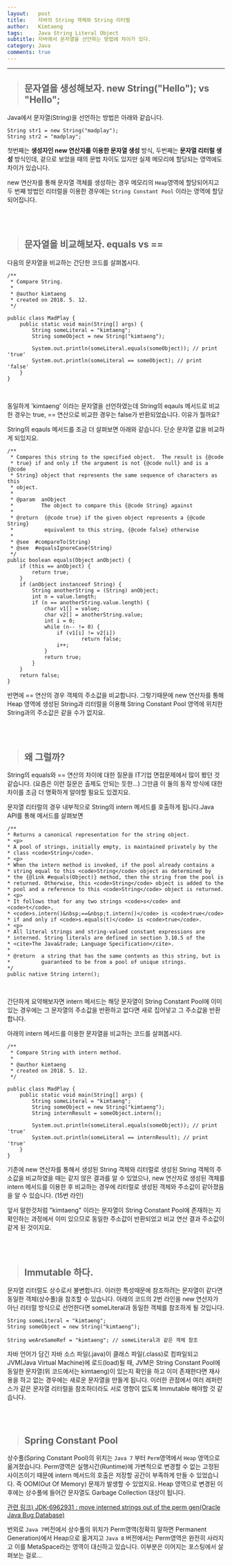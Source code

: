 ```yaml
---
layout:   post
title:    자바의 String 객체와 String 리터럴 
author:   Kimtaeng
tags: 	  Java String Literal Object
subtitle: 자바에서 문자열을 선언하는 방법에 차이가 있다.
category: Java
comments: true
---
```


<hr/>

> ## 문자열을 생성해보자. new String("Hello"); vs "Hello";

Java에서 문자열(String)을 선언하는 방법은 아래와 같습니다.

<pre class="line-numbers"><code class="language-java" data-start="1">String str1 = new String("madplay");
String str2 = "madplay";
</code></pre>

첫번째는 <b>생성자인 new 연산자를 이용한 문자열 생성</b> 방식, 두번째는 <b>문자열 리터럴 생성</b> 방식인데,
겉으로 보았을 때의 문법 차이도 있지만 실제 메모리에 할당되는 영역에도 차이가 있습니다.

new 연산자를 통해 문자열 객체를 생성하는 경우 메모리의 ```Heap```영역에 할당되어지고
두 번째 방법인 리터럴을 이용한 경우에는 ```String Constant Pool``` 이라는 영역에 할당되어집니다. 

<br/><br/>

> ## 문자열을 비교해보자. equals vs == 

다음의 문자열을 비교하는 간단한 코드를 살펴봅시다.

<pre class="line-numbers"><code class="language-java" data-start="1">/**
 * Compare String.
 *
 * @author kimtaeng
 * created on 2018. 5. 12.
 */
 
public class MadPlay {
    public static void main(String[] args) {
        String someLiteral = "kimtaeng";
        String someObject = new String("kimtaeng");
        
        System.out.println(someLiteral.equals(someObject)); // print 'true'
        System.out.println(someLiteral == someObject); // print 'false'
    }
}
</code></pre>

<br/>

동일하게 'kimtaeng' 이라는 문자열을 선언하였는데 String의 eqauls 메서드로 비교한 경우는 true,
== 연산으로 비교한 경우는 false가 반환되었습니다. 이유가 뭘까요?

String의 eqauls 메서드를 조금 더 살펴보면 아래와 같습니다. 단순 문자열 값을 비교하게 되있지요.

<pre class="line-numbers"><code class="language-java" data-start="1">/**
 * Compares this string to the specified object.  The result is {@code
 * true} if and only if the argument is not {@code null} and is a {@code
 * String} object that represents the same sequence of characters as this
 * object.
 *
 * @param  anObject
 *         The object to compare this {@code String} against
 *
 * @return  {@code true} if the given object represents a {@code String}
 *          equivalent to this string, {@code false} otherwise
 *
 * @see  #compareTo(String)
 * @see  #equalsIgnoreCase(String)
 */
public boolean equals(Object anObject) {
    if (this == anObject) {
        return true;
    }
    if (anObject instanceof String) {
        String anotherString = (String) anObject;
        int n = value.length;
        if (n == anotherString.value.length) {
            char v1[] = value;
            char v2[] = anotherString.value;
            int i = 0;
            while (n-- != 0) {
                if (v1[i] != v2[i])
                        return false;
                i++;
            }
            return true;
        }
    }
    return false;
}
</code></pre>

반면에 == 연산의 경우 객체의 주소값을 비교합니다. 그렇기때문에 new 연산자를 통해 Heap 영역에 생성된
String과 리터럴을 이용해 String Constant Pool 영역에 위치한 String과의 주소값은 같을 수가 없지요.

<br/><br/>

> ## 왜 그럴까?

String의 equals와 == 연산의 차이에 대한 질문을 IT기업 면접문제에서 많이 봤던 것 같습니다. (요즘은 이런 질문은 출제도 안되는 듯한...)
그만큼 이 둘의 동작 방식에 대한 차이를 조금 더 명확하게 알야할 필요도 있겠지요.

문자열 리터럴의 경우 내부적으로 String의 intern 메서드를 호출하게 됩니다.Java API를 통해 메서드를 살펴보면

<pre class="line-numbers"><code class="language-java" data-start="1">/**
* Returns a canonical representation for the string object.
* &lt;p&gt;
* A pool of strings, initially empty, is maintained privately by the
* class &lt;code&gt;String&lt;/code&gt;.
* &lt;p&gt;
* When the intern method is invoked, if the pool already contains a
* string equal to this &lt;code&gt;String&lt;/code&gt; object as determined by
* the {@link #equals(Object)} method, then the string from the pool is
* returned. Otherwise, this &lt;code&gt;String&lt;/code&gt; object is added to the
* pool and a reference to this &lt;code&gt;String&lt;/code&gt; object is returned.
* &lt;p&gt;
* It follows that for any two strings &lt;code&gt;s&lt;/code&gt; and &lt;code&gt;t&lt;/code&gt;,
* &lt;code&gt;s.intern()&amp;nbsp;==&amp;nbsp;t.intern()&lt;/code&gt; is &lt;code&gt;true&lt;/code&gt;
* if and only if &lt;code&gt;s.equals(t)&lt;/code&gt; is &lt;code&gt;true&lt;/code&gt;.
* &lt;p&gt;
* All literal strings and string-valued constant expressions are
* interned. String literals are defined in section 3.10.5 of the
* &lt;cite&gt;The Java&amp;trade; Language Specification&lt;/cite&gt;.
*
* @return  a string that has the same contents as this string, but is
*          guaranteed to be from a pool of unique strings.
*/
public native String intern();
</code></pre>

<br/>

간단하게 요약해보자면 intern 메서드는 해당 문자열이 String Constant Pool에 이미 있는 경우에는
그 문자열의 주소값을 반환하고 없다면 새로 집어넣고 그 주소값을 반환합니다.

아래의 intern 메서드를 이용한 문자열을 비교하는 코드를 살펴봅시다.

<pre class="line-numbers"><code class="language-java" data-start="1">/**
 * Compare String with intern method.
 *
 * @author kimtaeng
 * created on 2018. 5. 12.
 */
 
public class MadPlay {
    public static void main(String[] args) {
        String someLiteral = "kimtaeng";
        String someObject = new String("kimtaeng");
        String internResult = someObject.intern();
        
        System.out.println(someLiteral.equals(someObject)); // print 'true'
        System.out.println(someLiteral == internResult); // print 'true'
    }
}
</code></pre>

기존에 new 연산자를 통해서 생성된 String 객체와 리터럴로 생성된 String 객체의 주소값을 비교하였을 때는
같지 않은 결과를 알 수 있었으나, new 연산자로 생성된 객체를 intern 메서드를 이용한 후 비교하는 경우에
리터럴로 생성된 객체와 주소값이 같아졌음을 알 수 있습니다. (15번 라인)

앞서 말한것처럼 "kimtaeng" 이라는 문자열이 String Constant Pool에 존재하는 지 확인하는 과정에서
이미 있으므로 동일한 주소값이 반환되었고 비교 연산 결과 주소값이 같게 된 것이지요. 

<br/><br/>

> ## Immutable 하다. 

문자열 리터럴도 상수로서 불변합니다. 이러한 특성때문에 참조하려는 문자열이 같다면 동일한 객체(상수풀)을 참조할 수 있습니다.
아래의 코드의 2번 라인을 new 연산자가 아닌 리터럴 방식으로 선언한다면 someLiteral과 동일한 객체를 참조하게 될 것입니다. 

<pre class="line-numbers"><code class="language-java" data-start="1">String someLiteral = "kimtaeng";
String someObject = new String("kimtaeng");

String weAreSameRef = "kimtaeng"; // someLiteral과 같은 객체 참조
</code></pre>

자바 언어가 담긴 자바 소스 파일(.java)이 클래스 파일(.class)로 컴파일되고 JVM(Java Virtual Machine)에 로드(load)될 때,
JVM은 String Constant Pool에 동일한 문자열(위 코드에서는 kimtaeng)이 있는지 확인을 하고 이미 존재한다면 재사용을 하고
없는 경우에는 새로운 문자열을 만들게 됩니다. 이러한 관점에서 여러 레퍼런스가 같은 문자열 리터럴을 참조하더라도
서로 영향이 없도록 Immutable 해야할 것 같습니다.

<br/><br/>

> ## Spring Constant Pool

상수풀(Spring Constant Pool)의 위치는 ```Java 7``` 부터 ```Perm```영역에서 ```Heap``` 영역으로 옮겨졌습니다.
Perm영역은 실행시간(Runtime)에 가변적으로 변경할 수 없는 고정된 사이즈이기 때문에 intern 메서드의 호출은
저장할 공간이 부족하게 만들 수 있었습니다. 즉 OOM(Out Of Memory) 문제가 발생할 수 있었지요.
Heap 영역으로 변경된 이후에는 상수풀에 들어간 문자열도 Garbage Collection 대상이 됩니다. 
 
<a href="https://bugs.java.com/view_bug.do?bug_id=6962931" target="_blank">관련 링크) JDK-6962931 : move interned strings out of the perm gen(Oracle Java Bug Database)</a><br/>

번외로 ```Java 7```버전에서 상수풀의 위치가 Perm영역(정확히 말하면 Permanent Generation)에서 Heap으로 옮겨지고 ```Java 8``` 버전에서는
Perm영역은 완전히 사라지고 이를 MetaSpace라는 영역이 대신하고 있습니다. 이부분은 이어지는 포스팅에서 살펴보는 걸로...